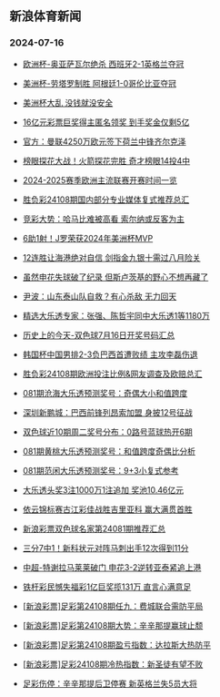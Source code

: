 ## 新浪体育新闻 
### 2024-07-16

+ [欧洲杯-奥亚萨瓦尔绝杀 西班牙2-1英格兰夺冠](https://sports.sina.com.cn/g/pl/2024-07-15/doc-inceeerm9253255.shtml)

+ [美洲杯-劳塔罗制胜 阿根廷1-0哥伦比亚夺冠](https://sports.sina.com.cn/g/pl/2024-07-15/doc-inceevpi1811895.shtml)

+ [美洲杯大乱 没钱就没安全](https://sports.sina.com.cn/g/pl/2024-07-15/doc-inceerfi5142595.shtml)

+ [16亿元彩票巨奖得主匿名领奖 到手奖金仅剩5亿](https://sports.sina.com.cn/l/2024-07-15/doc-inceekxm5192509.shtml)

+ [官方：曼联4250万欧元签下荷兰中锋齐尔克泽](https://sports.sina.com.cn/g/pl/2024-07-15/doc-inceerfe2284867.shtml)

+ [榜眼探花大战！火箭探花完胜 奇才榜眼14投4中](https://sports.sina.com.cn/basketball/nba/2024-07-15/doc-inceevpf5028100.shtml)

+ [2024-2025赛季欧洲主流联赛开赛时间一览](https://sports.sina.com.cn/l/2024-07-15/doc-inceevpf5026919.shtml)

+ [胜负彩24108期国内部分专业媒体复式推荐总汇](https://sports.sina.com.cn/l/2024-07-15/doc-inceerfe2287289.shtml)

+ [竞彩大势：哈马比难被高看 索尔纳或反客为主](https://sports.sina.com.cn/l/2024-07-15/doc-inceekxm5195660.shtml)

+ [6助1射！J罗荣获2024年美洲杯MVP](https://sports.sina.com.cn/global/others/2024-07-15/doc-incefhaw2135046.shtml)

+ [12连胜让海港绝对自信 剑指金九银十需过八月险关](https://sports.sina.com.cn/china/2024-07-15/doc-incefhax8891215.shtml)

+ [虽然申花失球破了纪录 但斯卢茨基的野心不想再藏了](https://sports.sina.com.cn/china/2024-07-15/doc-inceezvc4969811.shtml)

+ [尹波：山东泰山队自救？有心杀敌 无力回天](https://sports.sina.com.cn/china/2024-07-15/doc-inceezvc4973647.shtml)

+ [精选大乐透专家：张强、陈哲宇同中大乐透1等1180万](https://sports.sina.com.cn/l/2024-07-15/doc-inceerfe2347981.shtml)

+ [历史上的今天-双色球7月16日开奖号码汇总](https://sports.sina.com.cn/l/2024-07-15/doc-inceevpc9050324.shtml)

+ [韩国杯中国男排2-3负巴西首遭败绩 主攻李磊伤退](https://sports.sina.com.cn/others/volleyball/2024-07-15/doc-incefnkz1606412.shtml)

+ [胜负彩24108期欧洲投注比例&网友调查及欧赔总汇](https://sports.sina.com.cn/l/2024-07-15/doc-inceekxp1973314.shtml)

+ [081期沧海大乐透预测奖号：奇偶大小和值跨度](https://sports.sina.com.cn/l/2024-07-15/doc-inceerfe2295965.shtml)

+ [深圳新鹏城：巴西前锋列昂索加盟 身披12号征战](https://sports.sina.com.cn/china/2024-07-15/doc-incefhaz4900174.shtml)

+ [双色球近10期周二奖号分布：0路号蓝球热开6期](https://sports.sina.com.cn/l/2024-07-15/doc-inceevpi1836729.shtml)

+ [081期黄桃大乐透预测奖号：和值跨度奇偶比分析](https://sports.sina.com.cn/l/2024-07-15/doc-inceerfe2299353.shtml)

+ [081期范闲大乐透预测奖号：9+3小复式参考](https://sports.sina.com.cn/l/2024-07-15/doc-inceerff9073857.shtml)

+ [大乐透头奖3注1000万1注追加 奖池10.46亿元](https://sports.sina.com.cn/l/2024-07-15/doc-incefsss1979198.shtml)

+ [依云锦标赛古江彩佳战胜吉里亚科 赢大满贯首胜](https://sports.sina.com.cn/golf/lpga/2024-07-15/doc-inceekxh2389026.shtml)

+ [新浪彩票双色球名家第24081期推荐汇总](https://sports.sina.com.cn/l/2024-07-15/doc-incefhaz4887972.shtml)

+ [三分7中1！新科状元对阵马刺出手12次得到11分](https://sports.sina.com.cn/basketball/nba/2024-07-15/doc-incefhcc1696404.shtml)

+ [中超-特谢拉马莱莱破门 申花3-2逆转亚泰紧追上港](https://sports.sina.com.cn/china/j/2024-07-15/doc-inceerff9135956.shtml)

+ [铁杆彩民憾失福彩1亿巨奖揽131万 直言心满意足](https://sports.sina.com.cn/l/2024-07-16/doc-incehpwm4324230.shtml)

+ [[新浪彩票]足彩第24108期任九：费城联合需防平局](https://sports.sina.com.cn/l/2024-07-16/doc-incehpwh1638901.shtml)

+ [[新浪彩票]足彩第24108期大势：辛辛那提赢球止颓](https://sports.sina.com.cn/l/2024-07-16/doc-incehpwh1638423.shtml)

+ [[新浪彩票]足彩第24108期盈亏指数：达拉斯大热防平](https://sports.sina.com.cn/l/2024-07-16/doc-incehpwp1103431.shtml)

+ [[新浪彩票]足彩24108期冷热指数：新圣徒有望不败](https://sports.sina.com.cn/l/2024-07-16/doc-incehpwi8417501.shtml)

+ [足彩伤停：辛辛那提后卫停赛 新英格兰失5员大将](https://sports.sina.com.cn/l/2024-07-15/doc-incefhaz4908488.shtml)


